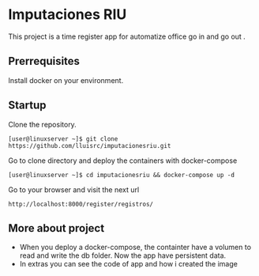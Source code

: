 # Imputaciones RIU
This project is a time register app for automatize office go in and go out .

## Prerrequisites
Install docker on your environment.

## Startup
Clone the repository.
```
[user@linuxserver ~]$ git clone https://github.com/lluisrc/imputacionesriu.git
```
Go to clone directory and deploy the containers with docker-compose
```
[user@linuxserver ~]$ cd imputacionesriu && docker-compose up -d
```
Go to your browser and visit the next url
```
http://localhost:8000/register/registros/
```

## More about project

- When you deploy a docker-compose, the containter have a volumen to read and write the db folder. Now the app have persistent data.
- In extras you can see the code of app and how i created the image
